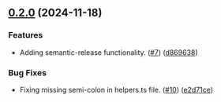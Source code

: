 ## [0.2.0](https://github.com/andyp-22/ffva/compare/v0.1.1...v0.2.0) (2024-11-18)

### Features

* Adding semantic-release functionality. ([#7](https://github.com/andyp-22/ffva/issues/7)) ([d869638](https://github.com/andyp-22/ffva/commit/d869638d494ddc4faa2872687bc4ee0c971f4d3f))

### Bug Fixes

* Fixing missing semi-colon in helpers.ts file. ([#10](https://github.com/andyp-22/ffva/issues/10)) ([e2d71ce](https://github.com/andyp-22/ffva/commit/e2d71cecb0fdf43ebbd9686aa74fd5098f12780c))
